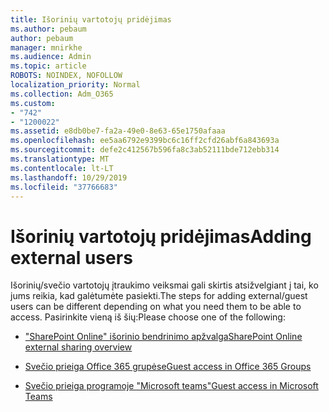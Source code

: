 ```yaml
---
title: Išorinių vartotojų pridėjimas
ms.author: pebaum
author: pebaum
manager: mnirkhe
ms.audience: Admin
ms.topic: article
ROBOTS: NOINDEX, NOFOLLOW
localization_priority: Normal
ms.collection: Adm_O365
ms.custom:
- "742"
- "1200022"
ms.assetid: e8db0be7-fa2a-49e0-8e63-65e1750afaaa
ms.openlocfilehash: ee5aa6792e9399bc6c16ff2cfd26abf6a843693a
ms.sourcegitcommit: defe2c412567b596fa8c3ab52111bde712ebb314
ms.translationtype: MT
ms.contentlocale: lt-LT
ms.lasthandoff: 10/29/2019
ms.locfileid: "37766683"
---
```

# <a name="adding-external-users"></a><span data-ttu-id="36add-102">Išorinių vartotojų pridėjimas</span><span class="sxs-lookup"><span data-stu-id="36add-102">Adding external users</span></span>

<span data-ttu-id="36add-103">Išorinių/svečio vartotojų įtraukimo veiksmai gali skirtis atsižvelgiant į tai, ko jums reikia, kad galėtumėte pasiekti.</span><span class="sxs-lookup"><span data-stu-id="36add-103">The steps for adding external/guest users can be different depending on what you need them to be able to access.</span></span> <span data-ttu-id="36add-104">Pasirinkite vieną iš šių:</span><span class="sxs-lookup"><span data-stu-id="36add-104">Please choose one of the following:</span></span>
  
- [<span data-ttu-id="36add-105">"SharePoint Online" išorinio bendrinimo apžvalga</span><span class="sxs-lookup"><span data-stu-id="36add-105">SharePoint Online external sharing overview</span></span>](https://docs.microsoft.com/sharepoint/external-sharing-overview)

- [<span data-ttu-id="36add-106">Svečio prieiga Office 365 grupėse</span><span class="sxs-lookup"><span data-stu-id="36add-106">Guest access in Office 365 Groups</span></span>](https://support.office.com/en-gb/article/guest-access-in-office-365-groups-bfc7a840-868f-4fd6-a390-f347bf51aff6)

- [<span data-ttu-id="36add-107">Svečio prieiga programoje "Microsoft teams"</span><span class="sxs-lookup"><span data-stu-id="36add-107">Guest access in Microsoft Teams</span></span>](https://docs.microsoft.com/microsoftteams/guest-access-checklist)
